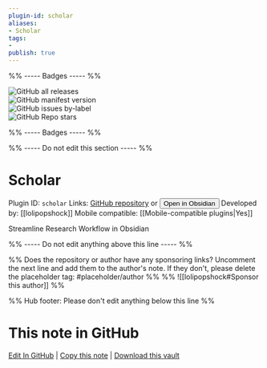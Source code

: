 ```yaml
---
plugin-id: scholar
aliases:
- Scholar
tags: 
- 
publish: true
---
```


%% ----- Badges ----- %%

![GitHub all releases](https://img.shields.io/github/downloads/lolipopshock/obsidian-scholar/total?color=573E7A&logo=github&style=for-the-badge)   
![GitHub manifest version](https://img.shields.io/github/manifest-json/v/lolipopshock/obsidian-scholar?color=573E7A&logo=github&style=for-the-badge)   
![GitHub issues by-label](https://img.shields.io/github/issues/lolipopshock/obsidian-scholar/help%20wanted?color=573E7A&logo=github&style=for-the-badge)   
![GitHub Repo stars](https://img.shields.io/github/stars/lolipopshock/obsidian-scholar?color=573E7A&logo=github&style=for-the-badge)

%% ----- Badges ----- %%

%% ----- Do not edit this section ----- %%

# Scholar

Plugin ID: `scholar`
Links: [GitHub repository](https://github.com/lolipopshock/obsidian-scholar) or [<button id=HH>Open in Obsidian</button>](obsidian://show-plugin?id=scholar)
Developed by: [[lolipopshock]]
Mobile compatible: [[Mobile-compatible plugins|Yes]]

Streamline Research Workflow in Obsidian

%% ----- Do not edit anything above this line ----- %% 

%% Does the repository or author have any sponsoring links? Uncomment the next line and add them to the author's note. If they don't, please delete the placeholder tag: #placeholder/author %%
%% ![[lolipopshock#Sponsor this author]] %%

%% Hub footer: Please don't edit anything below this line %%

# This note in GitHub

<span class="git-footer">[Edit In GitHub](https://github.dev/obsidian-community/obsidian-hub/blob/main/02%20-%20Community%20Expansions/02.05%20All%20Community%20Expansions/Plugins/scholar.md "git-hub-edit-note") | [Copy this note](https://raw.githubusercontent.com/obsidian-community/obsidian-hub/main/02%20-%20Community%20Expansions/02.05%20All%20Community%20Expansions/Plugins/scholar.md "git-hub-copy-note") | [Download this vault](https://github.com/obsidian-community/obsidian-hub/archive/refs/heads/main.zip "git-hub-download-vault") </span>
